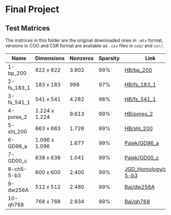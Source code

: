 # Final Project
## Test Matrices
The matrices in this folder are the original downloaded ones in `.mtx` format, versions in COO and CSR format are available as `.csv` files in `coo/` and `csr/`.

| Name | Dimensions | Nonzeros | Sparsity | Link |
| --- | --- | --- | --- | --- |
1-bp_200 | 822 x 822 | 3.802 | 99% | [HB/bp_200](https://sparse.tamu.edu/HB/bp_200) |
2-fs_183_1 | 183 x 183 | 998 | 97% | [HB/fs_183_1](https://sparse.tamu.edu/HB/fs_183_1) |
3-fs_541_1 | 541 x 541 | 4.282 | 98% | [HB/fs_541_1](https://sparse.tamu.edu/HB/fs_541_1) |
4-pores_2 | 1.224 x 1.224 | 9.613 | 99% | [HB/pores_2](https://sparse.tamu.edu/HB/pores_2) |
5-shl_200 | 663 x 663 | 1.726 | 99% | [HB/shl_200](https://sparse.tamu.edu/HB/shl_200) |
6-GD96_a | 1.096 x 1.096 | 1.677 | 99% | [Pajek/GD96_a](https://sparse.tamu.edu/Pajek/GD96_a) |
7-GD00_c | 638 x 638 | 1.041 | 99% | [Pajek/GD00_c](https://sparse.tamu.edu/Pajek/GD00_c) |
8-ch5-5-b3 | 600 x 600 | 2.400 | 99% | [JGD_Homology/ch5-5-b3](https://sparse.tamu.edu/JGD_Homology/ch5-5-b3) |
9-dw256A | 512 x 512 | 2.480 | 99% | [Bai/dw256A](https://sparse.tamu.edu/Bai/dw256A) |
10-qh768 | 768 x 768 | 2.934 | 99% | [Bai/qh768](https://sparse.tamu.edu/Bai/qh768) |
